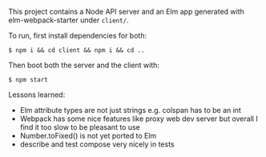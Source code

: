 This project contains a Node API server and an Elm app generated with elm-webpack-starter under `client/`.

To run, first install dependencies for both:

```
$ npm i && cd client && npm i && cd ..
```

Then boot both the server and the client with:

```
$ npm start
```

Lessons learned:
- Elm attribute types are not just strings e.g. colspan has to be an int
- Webpack has some nice features like proxy web dev server but overall I find it too slow to be pleasant to use
- Number.toFixed() is not yet ported to Elm
- describe and test compose very nicely in tests
